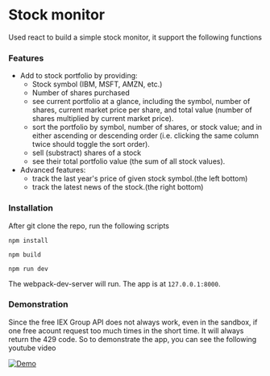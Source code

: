 # Stock monitor


Used react to build a simple stock monitor, it support the following functions

### Features


* Add to stock portfolio by providing:
    * Stock symbol (IBM, MSFT, AMZN, etc.)
    * Number of shares purchased
  * see current portfolio at a glance,
    including the symbol, number of shares, current market price per share,
    and total value (number of shares multiplied by current market price).
  * sort the portfolio by symbol, number of shares,
    or stock value; and in either ascending or descending order (i.e.
    clicking the same column twice should toggle the sort order).
  * sell (substract) shares of a stock
  * see their total portfolio value (the sum of all stock values).
* Advanced features:
    * track the last year's price of given stock symbol.(the left bottom)
    * track the latest news of the stock.(the right bottom)


### Installation

After git clone the repo, run the following scripts

```
npm install
```

```
npm build
```

```
npm run dev
```
The webpack-dev-server will run. The app is at `127.0.0.1:8000`.


### Demonstration

Since the free IEX Group API does not always work, even in the sandbox, if one free acount request too much times in the short time. It will always return the 429 code.
So to demonstrate the app, you can see the following youtube video

[![Demo](https://img.youtube.com/vi/w2orHDae6wo/0.jpg)](https://youtu.be/w2orHDae6wo?t=1m38s "Demo - Click to Watch!")

